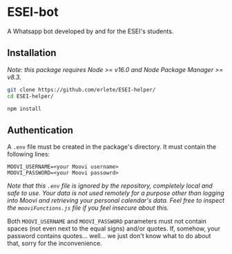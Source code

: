 # ESEI-bot

A Whatsapp bot developed by and for the ESEI's students.

## Installation

_Note: this package requires Node >= v16.0 and Node Package Manager >= v8.3._

```bash
git clone https://github.com/erlete/ESEI-helper/
cd ESEI-helper/

npm install
```

## Authentication

A `.env` file must be created in the package's directory. It must contain the following lines:

```
MOOVI_USERNAME=<your Moovi username>
MOOVI_PASSWORD=<your Moovi passowrd>
```

_Note that this `.env` file is ignored by the repository, completely local and safe to use. Your data is not used remotely for a purpose other than logging into Moovi and retrieving your personal calendar's data. Feel free to inspect the `mooviFunctions.js` file if you feel insecure about this._

Both `MOOVI_USERNAME` and `MOOVI_PASSWORD` parameters must not contain spaces (not even next to the equal signs) and/or quotes. If, somehow, your password contains quotes... well... we just don't know what to do about that, sorry for the inconvenience.
